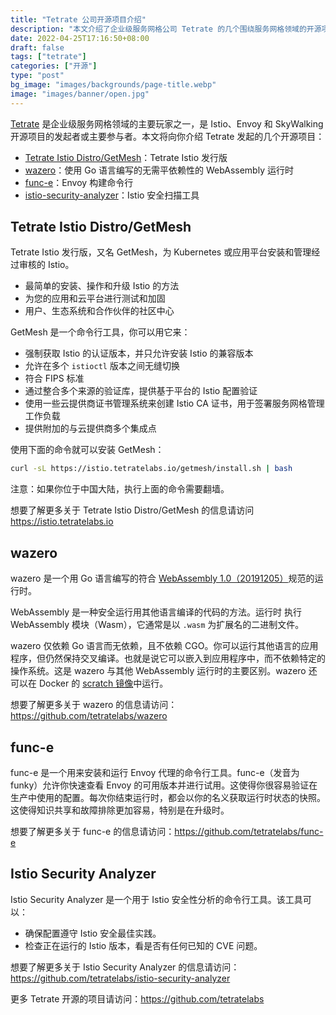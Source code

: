 ```yaml
---
title: "Tetrate 公司开源项目介绍"
description: "本文介绍了企业级服务网格公司 Tetrate 的几个围绕服务网格领域的开源项目。"
date: 2022-04-25T17:16:50+08:00
draft: false
tags: ["tetrate"]
categories: ["开源"]
type: "post"
bg_image: "images/backgrounds/page-title.webp"
image: "images/banner/open.jpg"
---
```


[Tetrate](https://tetrate.io) 是企业级服务网格领域的主要玩家之一，是 Istio、Envoy 和 SkyWalking 开源项目的发起者或主要参与者。本文将向你介绍 Tetrate 发起的几个开源项目：

- [Tetrate Istio Distro/GetMesh](https://github.com/tetratelabs/getmesh)：Tetrate Istio 发行版
- [wazero](https://github.com/tetratelabs/wazero)：使用 Go 语言编写的无需平依赖性的 WebAssembly 运行时
- [func-e](https://github.com/tetratelabs/func-e)：Envoy 构建命令行
- [istio-security-analyzer](https://github.com/tetratelabs/istio-security-analyzer)：Istio 安全扫描工具

## Tetrate Istio Distro/GetMesh

Tetrate Istio 发行版，又名 GetMesh，为 Kubernetes 或应用平台安装和管理经过审核的 Istio。

- 最简单的安装、操作和升级 Istio 的方法
- 为您的应用和云平台进行测试和加固
- 用户、生态系统和合作伙伴的社区中心

GetMesh 是一个命令行工具，你可以用它来：

- 强制获取 Istio 的认证版本，并只允许安装 Istio 的兼容版本
- 允许在多个 `istioctl` 版本之间无缝切换
- 符合 FIPS 标准
- 通过整合多个来源的验证库，提供基于平台的 Istio 配置验证
- 使用一些云提供商证书管理系统来创建 Istio CA 证书，用于签署服务网格管理工作负载
- 提供附加的与云提供商多个集成点

使用下面的命令就可以安装 GetMesh：

```bash
curl -sL https://istio.tetratelabs.io/getmesh/install.sh | bash
```

注意：如果你位于中国大陆，执行上面的命令需要翻墙。

想要了解更多关于 Tetrate Istio Distro/GetMesh 的信息请访问 <https://istio.tetratelabs.io>

## wazero

wazero 是一个用 Go 语言编写的符合 [WebAssembly 1.0（20191205）](https://www.w3.org/TR/2019/REC-wasm-core-1-20191205/)规范的运行时。

WebAssembly 是一种安全运行用其他语言编译的代码的方法。运行时
执行 WebAssembly 模块（Wasm），它通常是以 `.wasm` 为扩展名的二进制文件。

wazero 仅依赖 Go 语言而无依赖，且不依赖 CGO。你可以运行其他语言的应用程序，但仍然保持交叉编译。也就是说它可以嵌入到应用程序中，而不依赖特定的操作系统。这是 wazero 与其他 WebAssembly 运行时的主要区别。wazero 还可以在 Docker 的 [scratch 镜像](https://docs.docker.com/develop/develop-images/baseimages/#create-a-simple-parent-image-using-scratch)中运行。 

想要了解更多关于 wazero 的信息请访问：<https://github.com/tetratelabs/wazero>

## func-e

func-e 是一个用来安装和运行 Envoy 代理的命令行工具。func-e（发音为 funky）允许你快速查看 Envoy 的可用版本并进行试用。这使得你很容易验证在生产中使用的配置。每次你结束运行时，都会以你的名义获取运行时状态的快照。这使得知识共享和故障排除更加容易，特别是在升级时。

想要了解更多关于 func-e 的信息请访问：<https://github.com/tetratelabs/func-e>

## Istio Security Analyzer

Istio Security Analyzer 是一个用于 Istio 安全性分析的命令行工具。该工具可以：

- 确保配置遵守 Istio 安全最佳实践。
- 检查正在运行的 Istio 版本，看是否有任何已知的 CVE 问题。

想要了解更多关于 Istio Security Analyzer 的信息请访问：<https://github.com/tetratelabs/istio-security-analyzer>

更多 Tetrate 开源的项目请访问：<https://github.com/tetratelabs>
